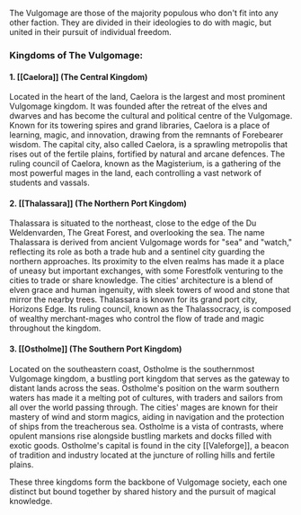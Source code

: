 The Vulgomage are those of the majority populous who don't fit into any other faction. They are divided in their ideologies to do with magic, but united in their pursuit of individual freedom. 

### Kingdoms of The Vulgomage:

#### 1. **[[Caelora]]** (The Central Kingdom)

Located in the heart of the land, Caelora is the largest and most prominent Vulgomage kingdom. It was founded after the retreat of the elves and dwarves and has become the cultural and political centre of the Vulgomage. Known for its towering spires and grand libraries, Caelora is a place of learning, magic, and innovation, drawing from the remnants of Forebearer wisdom. The capital city, also called Caelora, is a sprawling metropolis that rises out of the fertile plains, fortified by natural and arcane defences. The ruling council of Caelora, known as the Magisterium, is a gathering of the most powerful mages in the land, each controlling a vast network of students and vassals.

#### 2. **[[Thalassara]]** (The Northern Port Kingdom)

Thalassara is situated to the northeast, close to the edge of the Du Weldenvarden, The Great Forest, and overlooking the sea. The name Thalassara is derived from ancient Vulgomage words for "sea" and "watch," reflecting its role as both a trade hub and a sentinel city guarding the northern approaches. Its proximity to the elven realms has made it a place of uneasy but important exchanges, with some Forestfolk venturing to the cities to trade or share knowledge. The cities' architecture is a blend of elven grace and human ingenuity, with sleek towers of wood and stone that mirror the nearby trees. Thalassara is known for its grand port city, Horizons Edge. Its ruling council, known as the Thalassocracy, is composed of wealthy merchant-mages who control the flow of trade and magic throughout the kingdom.

#### 3. **[[Ostholme]]** (The Southern Port Kingdom)

Located on the southeastern coast, Ostholme is the southernmost Vulgomage kingdom, a bustling port kingdom that serves as the gateway to distant lands across the seas. Ostholme's position on the warm southern waters has made it a melting pot of cultures, with traders and sailors from all over the world passing through. The cities' mages are known for their mastery of wind and storm magics, aiding in navigation and the protection of ships from the treacherous sea. Ostholme is a vista of contrasts, where opulent mansions rise alongside bustling markets and docks filled with exotic goods. Ostholme's capital is found in the city [[Valeforge]], a beacon of tradition and industry located at the juncture of rolling hills and fertile plains.

These three kingdoms form the backbone of Vulgomage society, each one distinct but bound together by shared history and the pursuit of magical knowledge.